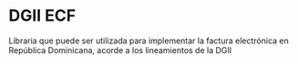 # DGII ECF

Libraria que puede ser utilizada para implementar la factura electrónica en República Dominicana, acorde a los lineamientos de la DGII